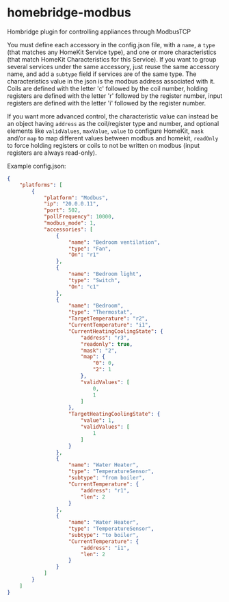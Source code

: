 # homebridge-modbus

Hombridge plugin for controlling appliances through ModbusTCP

You must define each accessory in the config.json file, with a `name`, a `type` (that matches any HomeKit Service type), and one or more characteristics (that match HomeKit Characteristics for this Service).
If you want to group several services under the same accessory, just reuse the same accessory name, and add a `subtype` field if services are of the same type.
The characteristics value in the json is the modbus address associated with it.
Coils are defined with the letter 'c' followed by the coil number, holding registers are defined with the letter 'r' followed by the register number, input registers are defined with the letter 'i' followed by the register number.

If you want more advanced control, the characteristic value can instead be an object having `address` as the coil/register type and number, and optional elements like `validValues`, `maxValue`, `value` to configure HomeKit, `mask` and/or `map` to map different values between modbus and homekit, `readOnly` to force holding registers or coils to not be written on modbus (input registers are always read-only).

Example config.json:
```json
{
    "platforms": [
        {
            "platform": "Modbus",
            "ip": "20.0.0.11",
            "port": 502,
            "pollFrequency": 10000,
            "modbus_mode": 1,
            "accessories": [
                {
                    "name": "Bedroom ventilation",
                    "type": "Fan",
                    "On": "r1"
                },
                {
                    "name": "Bedroom light",
                    "type": "Switch",
                    "On": "c1"
                },
                {
                    "name": "Bedroom",
                    "type": "Thermostat",
                    "TargetTemperature": "r2",
                    "CurrentTemperature": "i1",
                    "CurrentHeatingCoolingState": {
                        "address": "r3",
                        "readonly": true,
                        "mask": "2",
                        "map": {
                            "0": 0,
                            "2": 1
                        },
                        "validValues": [
                            0,
                            1
                        ]
                    },
                    "TargetHeatingCoolingState": {
                        "value": 1,
                        "validValues": [
                            1
                        ]
                    }
                },
                {
                    "name": "Water Heater",
                    "type": "TemperatureSensor",
                    "subtype": "from boiler",
                    "CurrentTemperature": {
                        "address": "r1",
                        "len": 2
                    }
                },
                {
                    "name": "Water Heater",
                    "type": "TemperatureSensor",
                    "subtype": "to boiler",
                    "CurrentTemperature": {
                        "address": "i1",
                        "len": 2
                    }
                }
            ]
        }
    ]
}
```